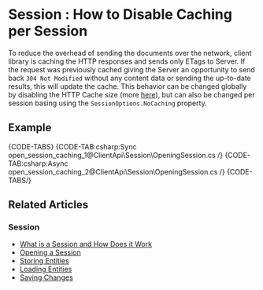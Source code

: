 # Session : How to Disable Caching per Session

To reduce the overhead of sending the documents over the network, client library is caching the HTTP responses and sends only ETags to Server. If the request was previously cached giving the Server an opportunity to send back `304 Not Modified` without any content data or sending the up-to-date results, this will update the cache. This behavior can be changed globally by disabling the HTTP Cache size (more [here](../../../client-api/configuration/conventions#maxhttpcachesize)), but can also be changed per session basing using the `SessionOptions.NoCaching` property.

## Example

{CODE-TABS}
{CODE-TAB:csharp:Sync open_session_caching_1@ClientApi\Session\OpeningSession.cs /}
{CODE-TAB:csharp:Async open_session_caching_2@ClientApi\Session\OpeningSession.cs /}
{CODE-TABS/}

## Related Articles

### Session

- [What is a Session and How Does it Work](../../../client-api/session/what-is-a-session-and-how-does-it-work) 
- [Opening a Session](../../../client-api/session/opening-a-session)
- [Storing Entities](../../../client-api/session/storing-entities)
- [Loading Entities](../../../client-api/session/loading-entities)
- [Saving Changes](../../../client-api/session/saving-changes)
